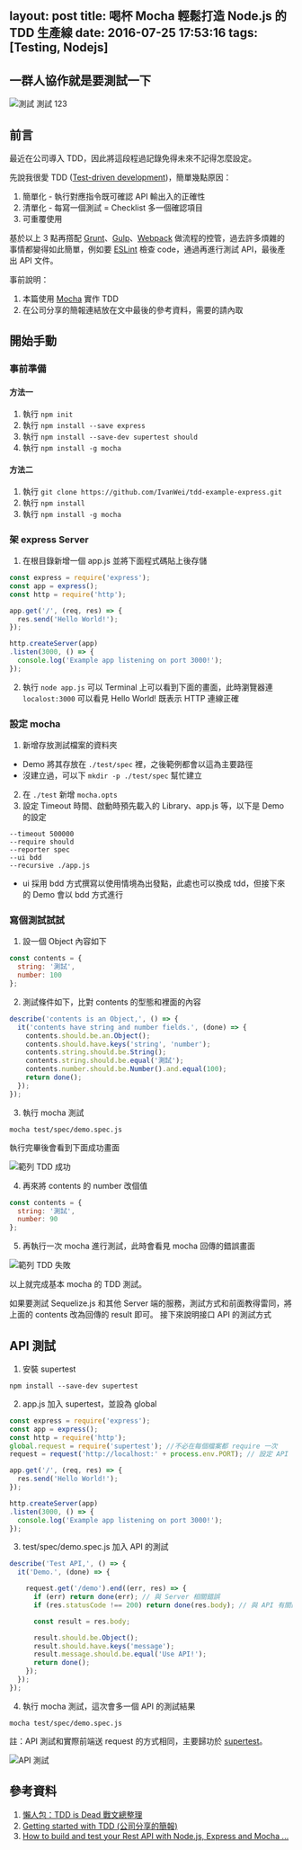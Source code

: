 layout: post
title: 喝杯 Mocha 輕鬆打造 Node.js 的 TDD 生產線
date: 2016-07-25 17:53:16
tags: [Testing, Nodejs]
---

## 一群人協作就是要測試一下

![測試 測試 123](https://blog.ivanwei.co/images/2016/07/25/TESTING-123.jpg)

## 前言

最近在公司導入 TDD，因此將這段程過記錄免得未來不記得怎麼設定。

先說我很愛 TDD ([Test-driven development](https://zh.wikipedia.org/wiki/%E6%B5%8B%E8%AF%95%E9%A9%B1%E5%8A%A8%E5%BC%80%E5%8F%91 'Test-driven development'))，簡單幾點原因：

1. 簡單化 - 執行對應指令既可確認 API 輸出入的正確性
2. 清單化 - 每寫一個測試 = Checklist 多一個確認項目
3. 可重覆使用

基於以上 3 點再撘配 [Grunt](http://gruntjs.com/ 'Grunt')、[Gulp](http://gulpjs.com/ ' Gulp')、[Webpack](https://webpack.github.io/ 'Webpack') 做流程的控管，過去許多煩雜的事情都變得如此簡單，例如要 [ESLint](http://eslint.org/ 'ESLint') 檢查 code，通過再進行測試 API，最後產出 API 文件。

事前說明：

1. 本篇使用 [Mocha](https://mochajs.org/ 'Mocha') 實作 TDD
2. 在公司分享的簡報連結放在文中最後的參考資料，需要的請內取

<!--more-->

## 開始手動

### 事前準備

#### 方法一
1. 執行 `npm init`
2. 執行 `npm install --save express`
3. 執行 `npm install --save-dev supertest should`
4. 執行 `npm install -g mocha`

#### 方法二
1. 執行 `git clone https://github.com/IvanWei/tdd-example-express.git`
2. 執行 `npm install`
3. 執行 `npm install -g mocha`

### 架 express Server
1. 在根目錄新增一個 app.js 並將下面程式碼貼上後存儲

  ```js
  const express = require('express');
  const app = express();
  const http = require('http');

  app.get('/', (req, res) => {
    res.send('Hello World!');
  });

  http.createServer(app)
  .listen(3000, () => {
    console.log('Example app listening on port 3000!');
  });
  ```
2. 執行 `node app.js` 可以 Terminal 上可以看到下面的畫面，此時瀏覽器連 `localost:3000` 可以看見 Hello World! 既表示 HTTP 連線正確

### 設定 mocha

1. 新增存放測試檔案的資料夾
  - Demo 將其存放在 `./test/spec` 裡，之後範例都會以這為主要路徑
  - 沒建立過，可以下 `mkdir -p ./test/spec` 幫忙建立
2. 在 `./test` 新增 `mocha.opts`
3. 設定 Timeout 時間、啟動時預先載入的 Library、app.js 等，以下是 Demo 的設定

  ```
  --timeout 500000
  --require should
  --reporter spec
  --ui bdd
  --recursive ./app.js
  ```

  - ui 採用 bdd 方式撰寫以使用情境為出發點，此處也可以換成 tdd，但接下來的 Demo 會以 bdd 方式進行

### 寫個測試試試

1. 設一個 Object 內容如下

  ```js
  const contents = {
    string: '測試',
    number: 100
  };
  ```
2. 測試條件如下，比對 contents 的型態和裡面的內容

  ```js
  describe('contents is an Object,', () => {
    it('contents have string and number fields.', (done) => {
      contents.should.be.an.Object();
      contents.should.have.keys('string', 'number');
      contents.string.should.be.String();
      contents.string.should.be.equal('測試');
      contents.number.should.be.Number().and.equal(100);
      return done();
    });
  });
  ```

3. 執行 mocha 測試

  ```shell
  mocha test/spec/demo.spec.js
  ```

  執行完畢後會看到下面成功畫面

  ![範列 TDD 成功](https://blog.ivanwei.co/images/2016/07/25/TDD-SIMPLE-SUCCESS.png)

4. 再來將 contents 的 number 改個值

  ```js
  const contents = {
    string: '測試',
    number: 90
  };
  ```

5. 再執行一次 mocha 進行測試，此時會看見 mocha 回傳的錯誤畫面

  ![範列 TDD 失敗](https://blog.ivanwei.co/images/2016/07/25/TDD-SIMPLE-FAILED.png)

以上就完成基本 mocha 的 TDD 測試。

如果要測試 Sequelize.js 和其他 Server 端的服務，測試方式和前面教得雷同，將上面的 contents 改為回傳的 result 即可。
接下來說明接口 API 的測試方式

## API 測試

1. 安裝 supertest

  ```shell
  npm install --save-dev supertest
  ```

2. app.js 加入 supertest，並設為 global

  ```js
  const express = require('express');
  const app = express();
  const http = require('http');
  global.request = require('supertest'); //不必在每個檔案都 require 一次
  request = request('http://localhost:' + process.env.PORT); // 設定 API 前面的主機位置

  app.get('/', (req, res) => {
    res.send('Hello World!');
  });

  http.createServer(app)
  .listen(3000, () => {
    console.log('Example app listening on port 3000!');
  });
  ```

3. test/spec/demo.spec.js 加入 API 的測試

  ```js
  describe('Test API,', () => {
    it('Demo.', (done) => {

      request.get('/demo').end((err, res) => {
        if (err) return done(err); // 與 Server 相關錯誤
        if (res.statusCode !== 200) return done(res.body); // 與 API 有關的錯誤

        const result = res.body;

        result.should.be.Object();
        result.should.have.keys('message');
        result.message.should.be.equal('Use API!');
        return done();
      });
    });
  });
  ```

4. 執行 mocha 測試，這次會多一個 API 的測試結果

  ```shell
  mocha test/spec/demo.spec.js
  ```

  註：API 測試和實際前端送 request 的方式相同，主要歸功於 [supertest](https://github.com/visionmedia/supertest 'supertest')。

  ![API 測試](https://blog.ivanwei.co/images/2016/07/25/TDD-SIMPLE-API-SUCCESS.png)


## 參考資料
1. [懶人包：TDD is Dead 戰文總整理](http://joe-dev.blogspot.tw/2014/06/tdd-is-dead.html '懶人包：TDD is Dead 戰文總整理')
2. [Getting started with TDD (公司分享的簡報)](http://www.slideshare.net/Ivan_wei/getting-started-with-tdd-63869156 'Getting started with TDD  (公司分享的簡報)')
3. [How to build and test your Rest API with Node.js, Express and Mocha ...](https://thewayofcode.wordpress.com/2013/04/21/how-to-build-and-test-rest-api-with-nodejs-express-mocha/ 'How to build and test your Rest API with Node.js, Express and Mocha ...')
